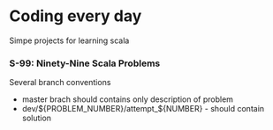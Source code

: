 # Coding every day

Simpe projects for learning scala


### S-99: Ninety-Nine Scala Problems

Several branch conventions
- master brach should contains only description of problem
- dev/${PROBLEM_NUMBER}/attempt_${NUMBER} - should contain solution
